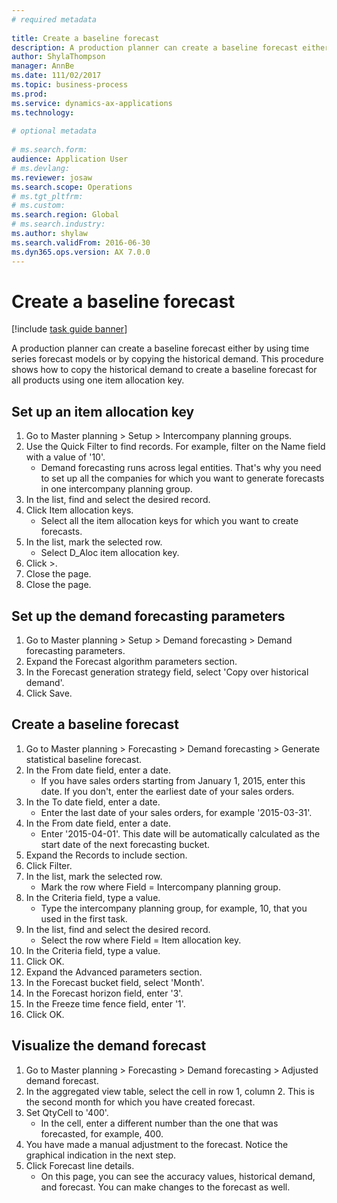 ```yaml
--- 
# required metadata 
 
title: Create a baseline forecast
description: A production planner can create a baseline forecast either by using time series forecast models or by copying the historical demand. 
author: ShylaThompson
manager: AnnBe 
ms.date: 111/02/2017
ms.topic: business-process 
ms.prod:  
ms.service: dynamics-ax-applications 
ms.technology:  
 
# optional metadata 
 
# ms.search.form:   
audience: Application User 
# ms.devlang:  
ms.reviewer: josaw
ms.search.scope: Operations 
# ms.tgt_pltfrm:  
# ms.custom:  
ms.search.region: Global
# ms.search.industry: 
ms.author: shylaw
ms.search.validFrom: 2016-06-30 
ms.dyn365.ops.version: AX 7.0.0 
---
```

# Create a baseline forecast

[!include [task guide banner](../../includes/task-guide-banner.md)]

A production planner can create a baseline forecast either by using time series forecast models or by copying the historical demand. This procedure shows how to copy the historical demand to create a baseline forecast for all products using one item allocation key. 


## Set up an item allocation key
1. Go to Master planning > Setup > Intercompany planning groups.
2. Use the Quick Filter to find records. For example, filter on the Name field with a value of '10'.
    * Demand forecasting runs across legal entities. That's why you need to set up all the companies for which you want to generate forecasts in one intercompany planning group.  
3. In the list, find and select the desired record.
4. Click Item allocation keys.
    * Select all the item allocation keys for which you want to create forecasts.  
5. In the list, mark the selected row.
    * Select D_Aloc item allocation key.  
6. Click >.
7. Close the page.
8. Close the page.

## Set up the demand forecasting parameters
1. Go to Master planning > Setup > Demand forecasting > Demand forecasting parameters.
2. Expand the Forecast algorithm parameters section.
3. In the Forecast generation strategy field, select 'Copy over historical demand'.
4. Click Save.

## Create a baseline forecast
1. Go to Master planning > Forecasting > Demand forecasting > Generate statistical baseline forecast.
2. In the From date field, enter a date.
    * If you have sales orders starting from January 1, 2015, enter this date. If you don't, enter the earliest date of your sales orders.  
3. In the To date field, enter a date.
    * Enter the last date of your sales orders, for example '2015-03-31'.  
4. In the From date field, enter a date.
    * Enter '2015-04-01'. This date will be automatically calculated as the start date of the next forecasting bucket.  
5. Expand the Records to include section.
6. Click Filter.
7. In the list, mark the selected row.
    * Mark the row where Field = Intercompany planning group.  
8. In the Criteria field, type a value.
    * Type the intercompany planning group, for example, 10, that you used in the first task.  
9. In the list, find and select the desired record.
    * Select the row where Field = Item allocation key.  
10. In the Criteria field, type a value.
11. Click OK.
12. Expand the Advanced parameters section.
13. In the Forecast bucket field, select 'Month'.
14. In the Forecast horizon field, enter '3'.
15. In the Freeze time fence field, enter '1'.
16. Click OK.

## Visualize the demand forecast
1. Go to Master planning > Forecasting > Demand forecasting > Adjusted demand forecast.
2. In the aggregated view table, select the cell in row 1, column 2. This is the second month for which you have created forecast.
3. Set QtyCell to '400'.
    * In the cell, enter a different number than the one that was forecasted, for example, 400.  
4. You have made a manual adjustment to the forecast. Notice the graphical indication in the next step.
5. Click Forecast line details.
    * On this page, you can see the accuracy values, historical demand, and forecast. You can make changes to the forecast as well.  

